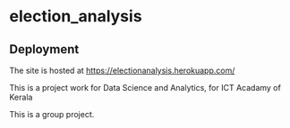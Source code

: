 # election_analysis


Deployment
----------
The site is hosted at https://electionanalysis.herokuapp.com/

This is a project work for Data Science and Analytics, for ICT Acadamy of Kerala

This is a group project. 
